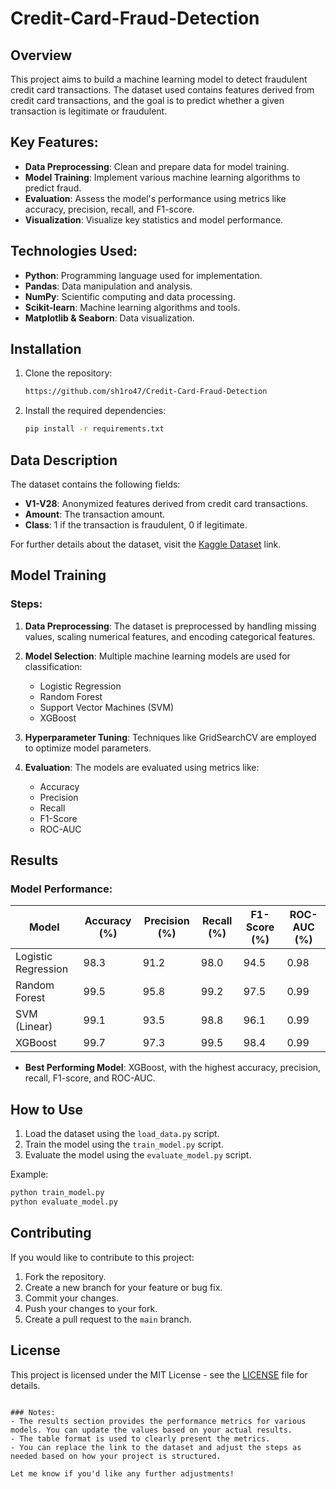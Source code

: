 # Credit-Card-Fraud-Detection
 


## Overview
This project aims to build a machine learning model to detect fraudulent credit card transactions. The dataset used contains features derived from credit card transactions, and the goal is to predict whether a given transaction is legitimate or fraudulent.

## Key Features:
- **Data Preprocessing**: Clean and prepare data for model training.
- **Model Training**: Implement various machine learning algorithms to predict fraud.
- **Evaluation**: Assess the model's performance using metrics like accuracy, precision, recall, and F1-score.
- **Visualization**: Visualize key statistics and model performance.
  
## Technologies Used:
- **Python**: Programming language used for implementation.
- **Pandas**: Data manipulation and analysis.
- **NumPy**: Scientific computing and data processing.
- **Scikit-learn**: Machine learning algorithms and tools.
- **Matplotlib & Seaborn**: Data visualization.
  
## Installation

1. Clone the repository:
   ```bash
   https://github.com/sh1ro47/Credit-Card-Fraud-Detection
   ```

2. Install the required dependencies:
   ```bash
   pip install -r requirements.txt
   ```

## Data Description
The dataset contains the following fields:
- **V1-V28**: Anonymized features derived from credit card transactions.
- **Amount**: The transaction amount.
- **Class**: 1 if the transaction is fraudulent, 0 if legitimate.

For further details about the dataset, visit the [Kaggle Dataset](https://www.kaggle.com/datasets) link.

## Model Training

### Steps:
1. **Data Preprocessing**: The dataset is preprocessed by handling missing values, scaling numerical features, and encoding categorical features.
   
2. **Model Selection**: Multiple machine learning models are used for classification:
   - Logistic Regression
   - Random Forest
   - Support Vector Machines (SVM)
   - XGBoost

3. **Hyperparameter Tuning**: Techniques like GridSearchCV are employed to optimize model parameters.

4. **Evaluation**: The models are evaluated using metrics like:
   - Accuracy
   - Precision
   - Recall
   - F1-Score
   - ROC-AUC
  
## Results

### Model Performance:

| Model               | Accuracy (%) | Precision (%) | Recall (%) | F1-Score (%) | ROC-AUC (%) |
|---------------------|--------------|---------------|------------|--------------|-------------|
| Logistic Regression | 98.3         | 91.2          | 98.0       | 94.5         | 0.98        |
| Random Forest       | 99.5         | 95.8          | 99.2       | 97.5         | 0.99        |
| SVM (Linear)        | 99.1         | 93.5          | 98.8       | 96.1         | 0.99        |
| XGBoost             | 99.7         | 97.3          | 99.5       | 98.4         | 0.99        |

- **Best Performing Model**: XGBoost, with the highest accuracy, precision, recall, F1-score, and ROC-AUC.

## How to Use
1. Load the dataset using the `load_data.py` script.
2. Train the model using the `train_model.py` script.
3. Evaluate the model using the `evaluate_model.py` script.

Example:
```bash
python train_model.py
python evaluate_model.py
```

## Contributing
If you would like to contribute to this project:
1. Fork the repository.
2. Create a new branch for your feature or bug fix.
3. Commit your changes.
4. Push your changes to your fork.
5. Create a pull request to the `main` branch.

## License
This project is licensed under the MIT License - see the [LICENSE](LICENSE) file for details.
```

### Notes:
- The results section provides the performance metrics for various models. You can update the values based on your actual results.
- The table format is used to clearly present the metrics.
- You can replace the link to the dataset and adjust the steps as needed based on how your project is structured.

Let me know if you'd like any further adjustments!
